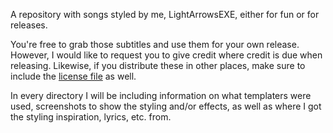 A repository with songs styled by me, LightArrowsEXE, either for fun or for releases.

You're free to grab those subtitles and use them for your own release. However, I would like to request you to give credit where credit is due when releasing. Likewise, if you distribute these in other places, make sure to include the [license file](./LICENSE) as well.

In every directory I will be including information on what templaters were used, screenshots to show the styling and/or effects, as well as where I got the styling inspiration, lyrics, etc. from.

